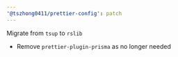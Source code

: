 ```yaml
---
'@tszhong0411/prettier-config': patch
---
```


Migrate from `tsup` to `rslib`

- Remove `prettier-plugin-prisma` as no longer needed
